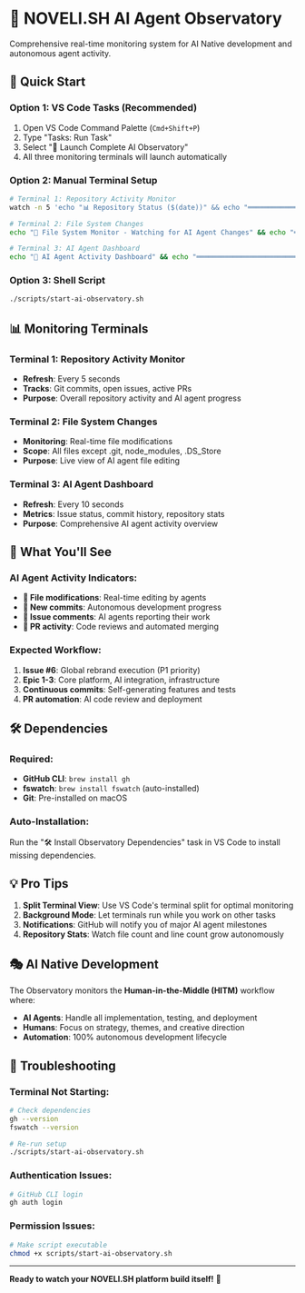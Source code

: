 # 🤖 NOVELI.SH AI Agent Observatory

Comprehensive real-time monitoring system for AI Native development and autonomous agent activity.

## 🚀 Quick Start

### Option 1: VS Code Tasks (Recommended)

1. Open VS Code Command Palette (`Cmd+Shift+P`)
2. Type "Tasks: Run Task"
3. Select "🚀 Launch Complete AI Observatory"
4. All three monitoring terminals will launch automatically

### Option 2: Manual Terminal Setup

```bash
# Terminal 1: Repository Activity Monitor
watch -n 5 'echo "📊 Repository Status ($(date))" && echo "═══════════════════════════════════════" && git log --oneline -5 && echo "" && echo "🎯 Active Issues:" && gh issue list --state open --limit 5 && echo "" && echo "🔄 Recent Activity:" && gh pr list --limit 3'

# Terminal 2: File System Changes
echo "📁 File System Monitor - Watching for AI Agent Changes" && echo "═══════════════════════════════════════════════════" && fswatch -r . --exclude='\.git' --exclude='node_modules' --exclude='\.DS_Store' | while read file; do echo "$(date '+%H:%M:%S') 🔧 ${file}"; done

# Terminal 3: AI Agent Dashboard
echo "🔬 AI Agent Activity Dashboard" && echo "═══════════════════════════════════════" && while true; do clear && echo "🤖 NOVELI.SH AI Agent Observatory" && echo "$(date)" && echo "═══════════════════════════════════════" && echo "" && echo "📈 Issue Status:" && gh issue list --state open --json number,title,labels,updatedAt --template '{{range .}}{{printf "#%-2d %s" .number .title}}{{"\\n"}}    {{range .labels}}{{.name}} {{end}}{{"\\n"}}    Updated: {{timeago .updatedAt}}{{"\\n\\n"}}{{end}}' && echo "🔄 Recent Commits:" && git log --oneline -3 && echo "" && echo "📊 Repository Stats:" && echo "Files: $(find . -type f -not -path '*/.*' | wc -l | tr -d ' ')" && echo "Lines: $(find . -name '*.md' -o -name '*.ts' -o -name '*.js' -o -name '*.json' | xargs wc -l 2>/dev/null | tail -1 | awk '{print $1}')" && sleep 10; done
```

### Option 3: Shell Script

```bash
./scripts/start-ai-observatory.sh
```

## 📊 Monitoring Terminals

### Terminal 1: Repository Activity Monitor

- **Refresh**: Every 5 seconds
- **Tracks**: Git commits, open issues, active PRs
- **Purpose**: Overall repository activity and AI agent progress

### Terminal 2: File System Changes

- **Monitoring**: Real-time file modifications
- **Scope**: All files except .git, node_modules, .DS_Store
- **Purpose**: Live view of AI agent file editing

### Terminal 3: AI Agent Dashboard

- **Refresh**: Every 10 seconds
- **Metrics**: Issue status, commit history, repository stats
- **Purpose**: Comprehensive AI agent activity overview

## 🎯 What You'll See

### AI Agent Activity Indicators:

- **🔧 File modifications**: Real-time editing by agents
- **📝 New commits**: Autonomous development progress
- **💬 Issue comments**: AI agents reporting their work
- **🔄 PR activity**: Code reviews and automated merging

### Expected Workflow:

1. **Issue #6**: Global rebrand execution (P1 priority)
2. **Epic 1-3**: Core platform, AI integration, infrastructure
3. **Continuous commits**: Self-generating features and tests
4. **PR automation**: AI code review and deployment

## 🛠️ Dependencies

### Required:

- **GitHub CLI**: `brew install gh`
- **fswatch**: `brew install fswatch` (auto-installed)
- **Git**: Pre-installed on macOS

### Auto-Installation:

Run the "🛠️ Install Observatory Dependencies" task in VS Code to install missing dependencies.

## 💡 Pro Tips

1. **Split Terminal View**: Use VS Code's terminal split for optimal monitoring
2. **Background Mode**: Let terminals run while you work on other tasks
3. **Notifications**: GitHub will notify you of major AI agent milestones
4. **Repository Stats**: Watch file count and line count grow autonomously

## 🎭 AI Native Development

The Observatory monitors the **Human-in-the-Middle (HITM)** workflow where:

- **AI Agents**: Handle all implementation, testing, and deployment
- **Humans**: Focus on strategy, themes, and creative direction
- **Automation**: 100% autonomous development lifecycle

## 🔧 Troubleshooting

### Terminal Not Starting:

```bash
# Check dependencies
gh --version
fswatch --version

# Re-run setup
./scripts/start-ai-observatory.sh
```

### Authentication Issues:

```bash
# GitHub CLI login
gh auth login
```

### Permission Issues:

```bash
# Make script executable
chmod +x scripts/start-ai-observatory.sh
```

---

**Ready to watch your NOVELI.SH platform build itself!** 🚀
